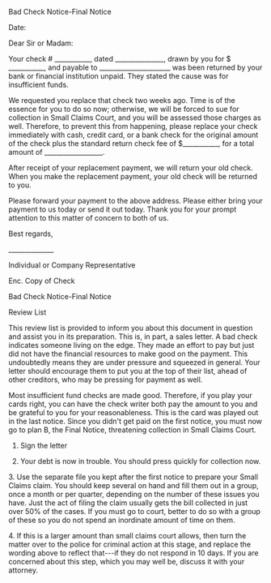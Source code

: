 Bad Check Notice-Final Notice

Date:

Dear Sir or Madam:

Your check \# \_\_\_\_\_\_\_\_\_\_\_, dated
\_\_\_\_\_\_\_\_\_\_\_\_\_\_\_, drawn by you for \$
\_\_\_\_\_\_\_\_\_\_\_, and payable to
\_\_\_\_\_\_\_\_\_\_\_\_\_\_\_\_\_\_\_\_\_\_ was been returned by your
bank or financial institution unpaid. They stated the cause was for
insufficient funds.

We requested you replace that check two weeks ago. Time is of the
essence for you to do so now; otherwise, we will be forced to sue for
collection in Small Claims Court, and you will be assessed those charges
as well. Therefore, to prevent this from happening, please replace your
check immediately with cash, credit card, or a bank check for the
original amount of the check plus the standard return check fee of
\$\_\_\_\_\_\_\_\_\_\_\_, for a total amount of
\_\_\_\_\_\_\_\_\_\_\_\_\_\_\_\_\_\_.

After receipt of your replacement payment, we will return your old
check. When you make the replacement payment, your old check will be
returned to you.

Please forward your payment to the above address. Please either bring
your payment to us today or send it out today. Thank you for your prompt
attention to this matter of concern to both of us.

Best regards,

\_\_\_\_\_\_\_\_\_\_\_\_\_\_

Individual or Company Representative

Enc. Copy of Check

Bad Check Notice-Final Notice

Review List

This review list is provided to inform you about this document in
question and assist you in its preparation. This is, in part, a sales
letter. A bad check indicates someone living on the edge. They made an
effort to pay but just did not have the financial resources to make good
on the payment. This undoubtedly means they are under pressure and
squeezed in general. Your letter should encourage them to put you at the
top of their list, ahead of other creditors, who may be pressing for
payment as well.

Most insufficient fund checks are made good. Therefore, if you play your
cards right, you can have the check writer both pay the amount to you
and be grateful to you for your reasonableness. This is the card was
played out in the last notice. Since you didn't get paid on the first
notice, you must now go to plan B, the Final Notice, threatening
collection in Small Claims Court.

1.  Sign the letter

2.  Your debt is now in trouble. You should press quickly for collection
    now.

3\. Use the separate file you kept after the first notice to prepare
your Small Claims claim. You should keep several on hand and fill them
out in a group, once a month or per quarter, depending on the number of
these issues you have. Just the act of filing the claim usually gets the
bill collected in just over 50% of the cases. If you must go to court,
better to do so with a group of these so you do not spend an inordinate
amount of time on them.

4\. If this is a larger amount than small claims court allows, then turn
the matter over to the police for criminal action at this stage, and
replace the wording above to reflect that---if they do not respond in 10
days. If you are concerned about this step, which you may well be,
discuss it with your attorney.
